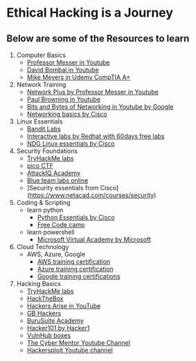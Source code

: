 # Ethical Hacking is a Journey 
## Below are some of the Resources to learn
1. Computer Basics
   - [Professor Messer in Youtube](https://www.youtube.com/user/professormesser)
   - [David Bombal in Youtube](https://youtube.com/@davidbombal?si=NQKqKLo1KtOi7ZQ4)
   - [Mike Meyers in Udemy CompTIA A+](https://www.udemy.com/user/mikemeyers/)
2. Network Training
   - [Network Plus by Professor Messer in Youtube](https://www.youtube.com/playlist?list=PLG49S3nxzAnmpdmX7RoTOyuNJQAb-r-gd)
   - [Paul Browning in Youtube](https://www.youtube.com/user/paulcbrowning)
   - [Bits and Bytes of Networking in Youtube by Google](https://www.youtube.com/playlist?list=PL4o29bINVT4EG_y-k5jGoOu3-Am8Nvi10)
   - [Networking basics by Cisco](https://www.cisco.com/c/en/us/about/innovation/open-source/ios-xr-journey/tools/networking-basics.html)
3. Linux Essentials 
   - [Bandit Labs](https://overthewire.org/wargames/bandit/)
   - [Interactive labs by Redhat with 60days free labs](https://www.redhat.com/en/services/training/learning-subscription)
   - [NDG Linux essentials by Cisco](https://www.netacad.com/courses/linux-essentials)
4. Security Foundations
   - [TryHackMe labs](https://tryhackme.com/)
   - [pico CTF](https://picoctf.org/)
   - [AttackIQ Academy](https://academy.attackiq.com/)
   - [Blue team labs online](https://blueteamlabs.online/)
   - ]Security essentials from Cisco](https://www.netacad.com/courses/security)
5. Coding & Scripting
   - learn python
      - [Python Essentials by Cisco](https://www.netacad.com/courses/programming/pcap-programming-essentials-python)
      - [Free Code camp](https://www.freecodecamp.org/)
   - learn powershell
      - [Microsoft Virtual Academy by Microsoft](https://mva.microsoft.com/training-topics/powershell#!index-selector)
6. Cloud Technology
   - AWS, Azure, Google 
      - [AWS training certification](https://aws.amazon.com/training/)
      - [Azure training certification](https://learn.microsoft.com/en-us/azure/)
      - [Google training certifications](https://cloud.google.com/training/)
7. Hacking Basics
   - [TryHackMe labs](https://tryhackme.com/)
   - [HackTheBox](https://www.hackthebox.eu/)
   - [Hackers Arise in YouTube](https://www.youtube.com/channel/UCCGxT2KtG5P9eETqYduIgPQ)
   - [GB Hackers](https://www.gbhackers.com/)
   - [BuruSuite Academy](https://portswigger.net/web-security)
   - [Hacker101 by Hacker1](https://www.hacker101.com/)
   - [VulnHub boxes](https://www.vulnhub.com/)
   - [The Cyber Mentor Youtube Channel](https://www.youtube.com/channel/UC0ArlFuFYMpEewyRBzdLHiw)
   - [Hackersploit Youtube channel](https://www.youtube.com/c/HackerSploit)
